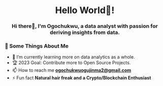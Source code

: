 <h1 align="center">Hello World👋! 
 <h3 align="center">Hi there👀, I'm Ogochukwu, a data analyst with passion for deriving insights from data.</h3> 
 
<h3>🧐 Some Things About Me</h3>

  - 🌱 I’m currently learning more on data analytics as a whole. 
  - 🏆 2023 Goal: Contribute more to Open Source Projects.
  - 📫 How to reach me **ogochukwuogujinma2@gmail.com**
  - ⚡ Fun fact **Natural hair freak and a Crypto/Blockchain Enthusiast** 
